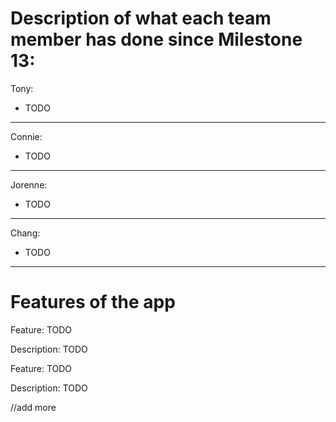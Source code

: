 # Description of what each team member has done since Milestone 13:


Tony:
- TODO


---

Connie:
- TODO


---

Jorenne:
- TODO


---

Chang:
- TODO


---


# Features of the app


Feature: TODO

Description: TODO


Feature: TODO

Description: TODO


//add more
